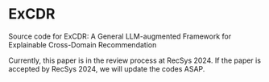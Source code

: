 # ExCDR
Source code for ExCDR: A General LLM-augmented Framework for Explainable Cross-Domain Recommendation

Currently, this paper is in the review process at RecSys 2024. If the paper is accepted by RecSys 2024, we will update the codes ASAP.
